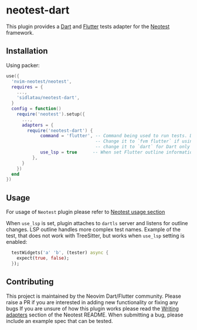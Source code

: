 # neotest-dart

This plugin provides a [Dart](https://dart.dev/) and [Flutter](https://flutter.dev/) tests adapter for the [Neotest](https://github.com/rcarriga/neotest) framework.

## Installation

Using packer:

```lua
use({
  'nvim-neotest/neotest',
  requires = {
    ...,
    'sidlatau/neotest-dart',
  }
  config = function()
    require('neotest').setup({
      ...,
      adapters = {
        require('neotest-dart') {
             command = 'flutter', -- Command being used to run tests. Defaults to `flutter`
                                  -- Change it to `fvm flutter` if using FVM
                                  -- change it to `dart` for Dart only tests
             use_lsp = true      -- When set Flutter outline information is used when constructing test name.
          },
      }
    })
  end
})
```

## Usage

For usage of `Neotest` plugin please refer to [Neotest usage section](https://github.com/nvim-neotest/neotest#usage)

When `use_lsp` is set, plugin attaches to `dartls` server and listens for outline changes. LSP outline handles more complex test names. Example of the test, that does not work with TreeSitter, but works when `use_lsp` setting is enabled:

```dart
  testWidgets('a' 'b', (tester) async {
    expect(true, false);
  });
```

## Contributing

This project is maintained by the Neovim Dart/Flutter community. Please raise a PR if you are interested in adding new functionality or fixing any bugs
If you are unsure of how this plugin works please read the [Writing adapters](https://github.com/nvim-neotest/neotest#writing-adapters) section of the Neotest README. When submitting a bug, please include an example spec that can be tested.
